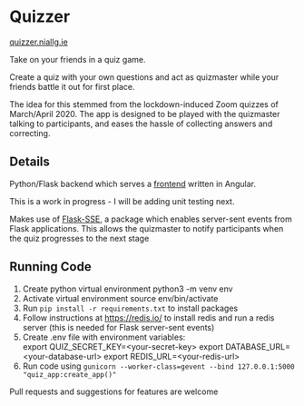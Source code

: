 # Quizzer

[quizzer.niallg.ie](https://quizzer.niallg.ie)

Take on your friends in a quiz game.

Create a quiz with your own questions and act as quizmaster while your friends battle it out for first place.

The idea for this stemmed from the lockdown-induced Zoom quizzes of March/April 2020. The app is designed to be played with the quizmaster talking to participants, and eases the hassle of collecting answers and correcting.

## Details

Python/Flask backend which serves a [frontend](https://github.com/gniall12/quiz-frontend) written in Angular.

This is a work in progress - I will be adding unit testing next.

Makes use of [Flask-SSE](https://pypi.org/project/Flask-SSE/), a package which enables server-sent events from Flask applications. 
This allows the quizmaster to notify participants when the quiz progresses to the next stage
    
## Running Code

1. Create python virtual environment python3 -m venv env
2. Activate virtual environment source env/bin/activate
3. Run `pip install -r requirements.txt` to install packages
4. Follow instructions at https://redis.io/ to install redis and run a redis server (this is needed for Flask server-sent events)
4. Create .env file with environment variables:  
   export QUIZ_SECRET_KEY=\<your-secret-key\> 
   export DATABASE_URL=\<your-database-url\>
   export REDIS_URL=\<your-redis-url\>
5. Run code using `gunicorn --worker-class=gevent --bind 127.0.0.1:5000 "quiz_app:create_app()"`  
   
Pull requests and suggestions for features are welcome
